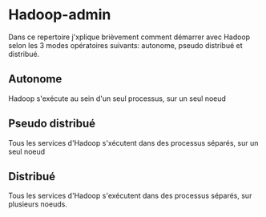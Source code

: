 # Hadoop-admin
Dans ce repertoire j'xplique brièvement comment démarrer avec Hadoop selon les 3 modes opératoires suivants: autonome, pseudo distribué et distribué.

## Autonome
Hadoop s'exécute au sein d'un seul processus, sur un seul noeud

## Pseudo distribué
Tous les services d'Hadoop s'xécutent dans des processus séparés, sur un seul noeud

## Distribué
Tous les services d'Hadoop s'exécutent dans des processus séparés, sur plusieurs noeuds.
